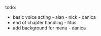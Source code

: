 todo:
- basic voice acting - alan - nick - danica
- end of chapter handling - titus
- add background for menu - danica